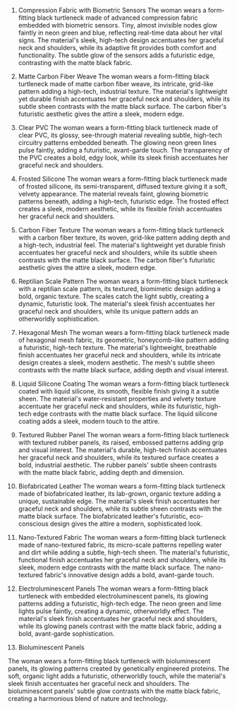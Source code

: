 1. Compression Fabric with Biometric Sensors
The woman wears a form-fitting black turtleneck made of advanced compression fabric embedded with biometric sensors. Tiny, almost invisible nodes glow faintly in neon green and blue, reflecting real-time data about her vital signs. The material's sleek, high-tech design accentuates her graceful neck and shoulders, while its adaptive fit provides both comfort and functionality. The subtle glow of the sensors adds a futuristic edge, contrasting with the matte black fabric.

2. Matte Carbon Fiber Weave
The woman wears a form-fitting black turtleneck made of matte carbon fiber weave, its intricate, grid-like pattern adding a high-tech, industrial texture. The material's lightweight yet durable finish accentuates her graceful neck and shoulders, while its subtle sheen contrasts with the matte black surface. The carbon fiber's futuristic aesthetic gives the attire a sleek, modern edge.

3. Clear PVC
The woman wears a form-fitting black turtleneck made of clear PVC, its glossy, see-through material revealing subtle, high-tech circuitry patterns embedded beneath. The glowing neon green lines pulse faintly, adding a futuristic, avant-garde touch. The transparency of the PVC creates a bold, edgy look, while its sleek finish accentuates her graceful neck and shoulders.

4. Frosted Silicone
The woman wears a form-fitting black turtleneck made of frosted silicone, its semi-transparent, diffused texture giving it a soft, velvety appearance. The material reveals faint, glowing biometric patterns beneath, adding a high-tech, futuristic edge. The frosted effect creates a sleek, modern aesthetic, while its flexible finish accentuates her graceful neck and shoulders.

5. Carbon Fiber Texture
The woman wears a form-fitting black turtleneck with a carbon fiber texture, its woven, grid-like pattern adding depth and a high-tech, industrial feel. The material's lightweight yet durable finish accentuates her graceful neck and shoulders, while its subtle sheen contrasts with the matte black surface. The carbon fiber's futuristic aesthetic gives the attire a sleek, modern edge.

6. Reptilian Scale Pattern
The woman wears a form-fitting black turtleneck with a reptilian scale pattern, its textured, biomimetic design adding a bold, organic texture. The scales catch the light subtly, creating a dynamic, futuristic look. The material's sleek finish accentuates her graceful neck and shoulders, while its unique pattern adds an otherworldly sophistication.

7. Hexagonal Mesh
The woman wears a form-fitting black turtleneck made of hexagonal mesh fabric, its geometric, honeycomb-like pattern adding a futuristic, high-tech texture. The material's lightweight, breathable finish accentuates her graceful neck and shoulders, while its intricate design creates a sleek, modern aesthetic. The mesh's subtle sheen contrasts with the matte black surface, adding depth and visual interest.

8. Liquid Silicone Coating
The woman wears a form-fitting black turtleneck coated with liquid silicone, its smooth, flexible finish giving it a subtle sheen. The material's water-resistant properties and velvety texture accentuate her graceful neck and shoulders, while its futuristic, high-tech edge contrasts with the matte black surface. The liquid silicone coating adds a sleek, modern touch to the attire.

9. Textured Rubber Panel
The woman wears a form-fitting black turtleneck with textured rubber panels, its raised, embossed patterns adding grip and visual interest. The material's durable, high-tech finish accentuates her graceful neck and shoulders, while its textured surface creates a bold, industrial aesthetic. The rubber panels' subtle sheen contrasts with the matte black fabric, adding depth and dimension.

10. Biofabricated Leather
The woman wears a form-fitting black turtleneck made of biofabricated leather, its lab-grown, organic texture adding a unique, sustainable edge. The material's sleek finish accentuates her graceful neck and shoulders, while its subtle sheen contrasts with the matte black surface. The biofabricated leather's futuristic, eco-conscious design gives the attire a modern, sophisticated look.

11. Nano-Textured Fabric
The woman wears a form-fitting black turtleneck made of nano-textured fabric, its micro-scale patterns repelling water and dirt while adding a subtle, high-tech sheen. The material's futuristic, functional finish accentuates her graceful neck and shoulders, while its sleek, modern edge contrasts with the matte black surface. The nano-textured fabric's innovative design adds a bold, avant-garde touch.

12. Electroluminescent Panels
The woman wears a form-fitting black turtleneck with embedded electroluminescent panels, its glowing patterns adding a futuristic, high-tech edge. The neon green and lime lights pulse faintly, creating a dynamic, otherworldly effect. The material's sleek finish accentuates her graceful neck and shoulders, while its glowing panels contrast with the matte black fabric, adding a bold, avant-garde sophistication.
13. Bioluminescent Panels

The woman wears a form-fitting black turtleneck with bioluminescent panels, its glowing patterns created by genetically engineered proteins. The soft, organic light adds a futuristic, otherworldly touch, while the material's sleek finish accentuates her graceful neck and shoulders. The bioluminescent panels' subtle glow contrasts with the matte black fabric, creating a harmonious blend of nature and technology.
